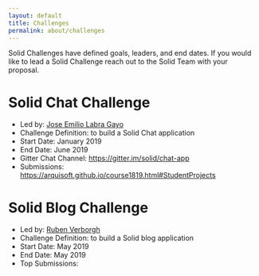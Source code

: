 ```yaml
---
layout: default
title: Challenges
permalink: about/challenges
---
```


Solid Challenges have defined goals, leaders, and end dates. If you would like to lead a Solid Challenge reach out to the Solid Team with your proposal. 

# Solid Chat Challenge 
* Led by: [Jose Emilio Labra Gayo](https://github.com/labra)
* Challenge Definition: to build a Solid Chat application 
* Start Date: January 2019 
* End Date: June 2019 
* Gitter Chat Channel: https://gitter.im/solid/chat-app 
* Submissions: https://arquisoft.github.io/course1819.html#StudentProjects

# Solid Blog Challenge
* Led by: [Ruben Verborgh](https://github.com/RubenVerborgh)
* Challenge Definition: to build a Solid blog application 
* Start Date: May 2019
* End Date: May 2019 
* Top Submissions: 
